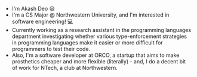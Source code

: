 - I'm Akash Deo :smiley:
- I'm a CS Major @ Northwestern University, and I'm interested in software engineering! :computer:
- Currently working as a research assistant in the programming languages department investigating whether various type-enforcement strategies in programming languages make it easier or more difficult for programmers to test their code. 
- Also, I'm a software developer at ORCO, a startup that aims to make prosthetics cheaper and more flexible (literally) - and, I do a decent bit of work for NTech, a club at Northwestern.  
